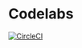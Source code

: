 # Codelabs

[![CircleCI](https://circleci.com/gh/eleven-labs/codelabs/tree/master.svg?style=svg)](https://circleci.com/gh/eleven-labs/codelabs/tree/master)
